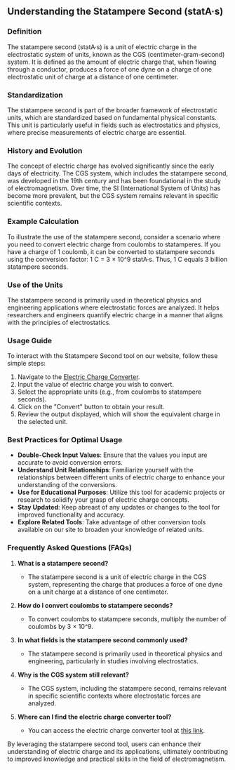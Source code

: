 ## Understanding the Statampere Second (statA·s)

### Definition
The statampere second (statA·s) is a unit of electric charge in the electrostatic system of units, known as the CGS (centimeter-gram-second) system. It is defined as the amount of electric charge that, when flowing through a conductor, produces a force of one dyne on a charge of one electrostatic unit of charge at a distance of one centimeter.

### Standardization
The statampere second is part of the broader framework of electrostatic units, which are standardized based on fundamental physical constants. This unit is particularly useful in fields such as electrostatics and physics, where precise measurements of electric charge are essential.

### History and Evolution
The concept of electric charge has evolved significantly since the early days of electricity. The CGS system, which includes the statampere second, was developed in the 19th century and has been foundational in the study of electromagnetism. Over time, the SI (International System of Units) has become more prevalent, but the CGS system remains relevant in specific scientific contexts.

### Example Calculation
To illustrate the use of the statampere second, consider a scenario where you need to convert electric charge from coulombs to statamperes. If you have a charge of 1 coulomb, it can be converted to statampere seconds using the conversion factor: 
1 C = 3 × 10^9 statA·s. 
Thus, 1 C equals 3 billion statampere seconds.

### Use of the Units
The statampere second is primarily used in theoretical physics and engineering applications where electrostatic forces are analyzed. It helps researchers and engineers quantify electric charge in a manner that aligns with the principles of electrostatics.

### Usage Guide
To interact with the Statampere Second tool on our website, follow these simple steps:
1. Navigate to the [Electric Charge Converter](https://www.inayam.co/unit-converter/electric_charge).
2. Input the value of electric charge you wish to convert.
3. Select the appropriate units (e.g., from coulombs to statampere seconds).
4. Click on the "Convert" button to obtain your result.
5. Review the output displayed, which will show the equivalent charge in the selected unit.

### Best Practices for Optimal Usage
- **Double-Check Input Values**: Ensure that the values you input are accurate to avoid conversion errors.
- **Understand Unit Relationships**: Familiarize yourself with the relationships between different units of electric charge to enhance your understanding of the conversions.
- **Use for Educational Purposes**: Utilize this tool for academic projects or research to solidify your grasp of electric charge concepts.
- **Stay Updated**: Keep abreast of any updates or changes to the tool for improved functionality and accuracy.
- **Explore Related Tools**: Take advantage of other conversion tools available on our site to broaden your knowledge of related units.

### Frequently Asked Questions (FAQs)

1. **What is a statampere second?**
   - The statampere second is a unit of electric charge in the CGS system, representing the charge that produces a force of one dyne on a unit charge at a distance of one centimeter.

2. **How do I convert coulombs to statampere seconds?**
   - To convert coulombs to statampere seconds, multiply the number of coulombs by 3 × 10^9.

3. **In what fields is the statampere second commonly used?**
   - The statampere second is primarily used in theoretical physics and engineering, particularly in studies involving electrostatics.

4. **Why is the CGS system still relevant?**
   - The CGS system, including the statampere second, remains relevant in specific scientific contexts where electrostatic forces are analyzed.

5. **Where can I find the electric charge converter tool?**
   - You can access the electric charge converter tool at [this link](https://www.inayam.co/unit-converter/electric_charge).

By leveraging the statampere second tool, users can enhance their understanding of electric charge and its applications, ultimately contributing to improved knowledge and practical skills in the field of electromagnetism.